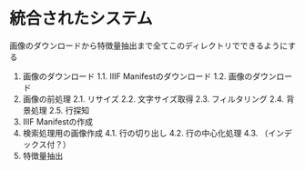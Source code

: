 # 統合されたシステム

画像のダウンロードから特徴量抽出まで全てこのディレクトリでできるようにする

1. 画像のダウンロード
  1.1. IIIF Manifestのダウンロード
  1.2. 画像のダウンロード
2. 画像の前処理
  2.1. リサイズ
  2.2. 文字サイズ取得
  2.3. フィルタリング
  2.4. 背景処理
  2.5. 行探知
3. IIIF Manifestの作成
4. 検索処理用の画像作成
  4.1. 行の切り出し
  4.2. 行の中心化処理
  4.3. （インデックス付？）
5. 特徴量抽出
